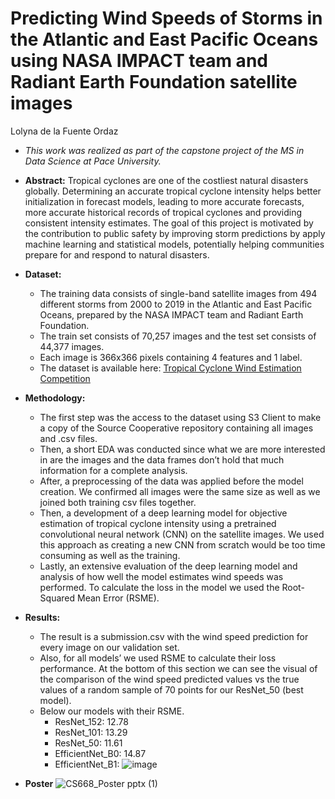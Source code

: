 # Predicting Wind Speeds of Storms in the Atlantic and East Pacific Oceans using NASA IMPACT team and Radiant Earth Foundation satellite images

Lolyna de la Fuente Ordaz

* *This work was realized as part of the capstone project of the MS in Data Science at Pace University.*
* **Abstract:** Tropical cyclones are one of the costliest natural disasters globally. Determining an accurate tropical cyclone intensity helps better initialization in forecast models, leading to more accurate forecasts, more accurate historical records of tropical cyclones and providing consistent intensity estimates. The goal of this project is motivated by the contribution to public safety by improving storm predictions by apply machine learning and statistical models, potentially helping communities prepare for and respond to natural disasters.

* **Dataset:**
   * The training data consists of single-band satellite images from 494 different storms from 2000 to 2019 in the Atlantic and East Pacific Oceans, prepared by the NASA IMPACT team and Radiant Earth Foundation.
   * The train set consists of  70,257 images and the test set consists of 44,377 images.
   * Each image is 366x366 pixels containing 4 features and 1 label.
   * The dataset is available here: [Tropical Cyclone Wind Estimation Competition](https://source.coop/repositories/nasa/tropical-storm-competition/access)
* **Methodology:**
  - The first step was the access to the dataset using S3 Client to make a copy of the Source Cooperative repository containing all images and .csv files.
  - Then, a short EDA was conducted since what we are more interested in are the images and the data frames don’t hold that much information for a complete analysis.
  - After, a preprocessing of the data was applied before the model creation. We confirmed all images were the same size as well as we joined both training csv files together.
  - Then, a development of a deep learning model for objective estimation of tropical cyclone intensity using a pretrained convolutional neural network (CNN) on the satellite images. We used this approach as creating a new CNN from scratch would be too time consuming as well as the training.
  - Lastly, an extensive evaluation of the deep learning model and analysis of how well the model estimates wind speeds was performed. To calculate the loss in the model we used the Root-Squared Mean Error (RSME).
* **Results:**
  - The result is a submission.csv with the wind speed prediction for every image on our validation set.
  - Also, for all models’ we used RSME to calculate their loss performance. At the bottom of this section we can see the visual of the comparison of the wind speed predicted values vs the true values of a random sample of 70 points for our ResNet_50 (best model).
  - Below our models with their RSME.
    - ResNet_152: 12.78
    - ResNet_101: 13.29
    - ResNet_50: 11.61
    - EfficientNet_B0: 14.87
    - EfficientNet_B1:
![image](https://github.com/user-attachments/assets/9da8100e-f468-47b8-a802-c54b9d834a00)
* **Poster**
![CS668_Poster pptx (1)](https://github.com/user-attachments/assets/22dd442c-1a70-4632-9bb1-9d21cc02bb47)

